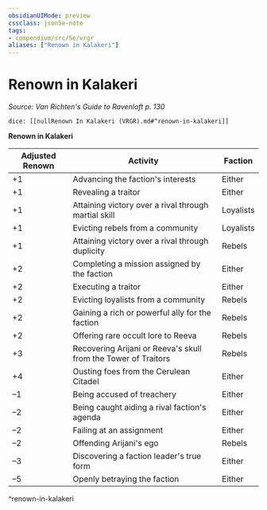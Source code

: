 ```yaml
---
obsidianUIMode: preview
cssclass: json5e-note
tags:
- compendium/src/5e/vrgr
aliases: ["Renown in Kalakeri"]
---
```

# Renown in Kalakeri
*Source: Van Richten's Guide to Ravenloft p. 130* 

`dice: [[nullRenown In Kalakeri (VRGR).md#^renown-in-kalakeri]]`

**Renown in Kalakeri**

| Adjusted Renown | Activity | Faction |
|-----------------|----------|---------|
| +1 | Advancing the faction's interests | Either |
| +1 | Revealing a traitor | Either |
| +1 | Attaining victory over a rival through martial skill | Loyalists |
| +1 | Evicting rebels from a community | Loyalists |
| +1 | Attaining victory over a rival through duplicity | Rebels |
| +2 | Completing a mission assigned by the faction | Either |
| +2 | Executing a traitor | Either |
| +2 | Evicting loyalists from a community | Rebels |
| +2 | Gaining a rich or powerful ally for the faction | Rebels |
| +2 | Offering rare occult lore to Reeva | Rebels |
| +3 | Recovering Arijani or Reeva's skull from the Tower of Traitors | Rebels |
| +4 | Ousting foes from the Cerulean Citadel | Either |
| –1 | Being accused of treachery | Either |
| –2 | Being caught aiding a rival faction's agenda | Either |
| –2 | Failing at an assignment | Either |
| –2 | Offending Arijani's ego | Rebels |
| –3 | Discovering a faction leader's true form | Either |
| –5 | Openly betraying the faction | Either |
^renown-in-kalakeri